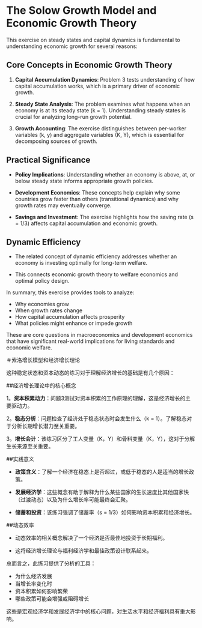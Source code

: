 
# The Solow Growth Model and Economic Growth Theory

This exercise on steady states and capital dynamics is fundamental to understanding economic growth for several reasons:

## Core Concepts in Economic Growth Theory

1. **Capital Accumulation Dynamics**: Problem 3 tests understanding of how capital accumulation works, which is a primary driver of economic growth.

2. **Steady State Analysis**: The problem examines what happens when an economy is at its steady state (k = 1). Understanding steady states is crucial for analyzing long-run growth potential.

3. **Growth Accounting**: The exercise distinguishes between per-worker variables (k, y) and aggregate variables (K, Y), which is essential for decomposing sources of growth.

## Practical Significance

- **Policy Implications**: Understanding whether an economy is above, at, or below steady state informs appropriate growth policies.

- **Development Economics**: These concepts help explain why some countries grow faster than others (transitional dynamics) and why growth rates may eventually converge.

- **Savings and Investment**: The exercise highlights how the saving rate (s = 1/3) affects capital accumulation and economic growth.

## Dynamic Efficiency

- The related concept of dynamic efficiency addresses whether an economy is investing optimally for long-term welfare.

- This connects economic growth theory to welfare economics and optimal policy design.

In summary, this exercise provides tools to analyze:
- Why economies grow
- When growth rates change
- How capital accumulation affects prosperity
- What policies might enhance or impede growth

These are core questions in macroeconomics and development economics that have significant real-world implications for living standards and economic welfare.


＃索洛增长模型和经济增长理论

这种稳定状态和资本动态的练习对于理解经济增长的基础是有几个原因：

##经济增长理论中的核心概念

1。**资本积累动力**：问题3测试对资本积累的工作原理的理解，这是经济增长的主要驱动力。

2。**稳态分析**：问题检查了经济处于稳态状态时会发生什么（k = 1）。了解稳态对于分析长期增长潜力至关重要。

3。**增长会计**：该练习区分了工人变量（K，Y）和骨料变量（K，Y），这对于分解生长来源至关重要。

##实践意义

 -  **政策含义**：了解一个经济在稳态上是否超过，或低于稳态的人是适当的增长政策。

 -  **发展经济学**：这些概念有助于解释为什么某些国家的生长速度比其他国家快（过渡动态）以及为什么增长率可能最终会汇聚。

 -  **储蓄和投资**：该练习强调了储蓄率（s = 1/3）如何影响资本积累和经济增长。

##动态效率

 - 动态效率的相关概念解决了一个经济是否最佳地投资于长期福利。

 - 这将经济增长理论与福利经济学和最佳政策设计联系起来。

总而言之，此练习提供了分析的工具：
 - 为什么经济发展
 - 当增长率变化时
 - 资本积累如何影响繁荣
 - 哪些政策可能会增强或阻碍增长

这些是宏观经济学和发展经济学中的核心问题，对生活水平和经济福利具有重大影响。